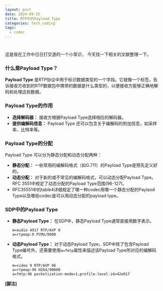 ```yaml
---
layout: post
date: 2024-09-25
title: RTP中的Payload Type
categories: tech_coding
tags:
  - codec
---
```


# 
这是我在工作中日日打交道的一个小常识， 今天找一下相关的文献整理一下。

### 什么是Payload Type？
**Payload Type** 是RTP协议中用于标识数据类型的一个字段。它就像一个标签，告诉接收方收到的RTP数据包中携带的数据是什么类型的，以便接收方能够正确地解码和处理这些数据。

### Payload Type的作用
* **选择解码器：** 接收方根据Payload Type选择相应的解码器。
* **提供编解码信息：** Payload Type 还可以包含关于编解码的附加信息，如采样率、比特率等。

### Payload Type的分配
Payload Type 可以分为静态分配和动态分配两种：
* **静态分配：** 一些常用的编解码格式（如G.711）的Payload Type是预先定义好的。
* **动态分配：** 对于新的或不常见的编解码格式，可以动态分配Payload Type。RFC 3551中规定了动态分配的Payload Type范围(96-127)。
* RFC35551中的table4详细规定了哪一种codec用哪一个静态分配的Paylaod Type以及哪些codec是可以用动态分配的payload type。

### SDP中的Payload Type
* **静态Payload Type：** 在SDP中，静态Payload Type通常直接用数字表示。
    ```
    m=audio 4917 RTP/AVP 0
    a=rtpmap:0 PCMU/8000
    ```
* **动态Payload Type：** 对于动态Payload Type，SDP中除了包含Payload Type编号外，还需要使用`a=fmtp`属性来描述该Payload Type所对应的编解码格式。
    ```
    m=video 9 RTP/AVP 96
    a=rtpmap:96 H264/90000
    a=fmtp:96 packetization-mode=1;profile-level-id=42e01f
    ```

**[脚注]**

[^def1]: RFC 3550 - RTP: A Transport Protocol for Real-time Applications

[^def2]: RFC 3551 - RTP Profile for Audio and Video Conferences with Minimal Control